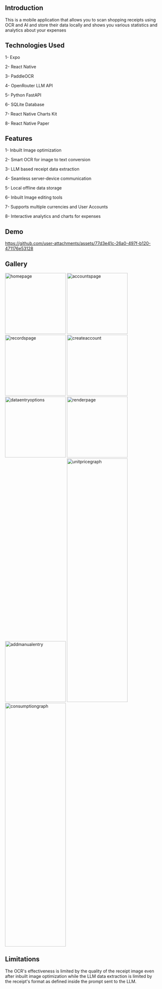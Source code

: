## Introduction
This is a mobile application that allows you to scan shopping receipts using OCR and AI and store their data locally and shows you various statistics and analytics about your expenses

## Technologies Used
1- Expo

2- React Native

3- PaddleOCR

4- OpenRouter LLM API

5- Python FastAPI

6- SQLite Database

7- React Native Charts Kit

8- React Native Paper

## Features

1- Inbuilt Image optimization

2- Smart OCR for image to text conversion

3- LLM based receipt data extraction

4- Seamless server-device communication

5- Local offline data storage

6- Inbuilt Image editing tools

7- Supports multiple currencies and User Accounts 

8- Interactive analytics and charts for expenses

## Demo

https://github.com/user-attachments/assets/77d3e41c-26a0-497f-b120-471176e53128

## Gallery

<img alt="homepage" src="https://github.com/user-attachments/assets/88af3a21-2de8-430f-ac96-eee67975441b" width=200>

<img alt="accountspage" src="https://github.com/user-attachments/assets/43ed8b01-43c8-4beb-9cd8-84751d63535e" width=200>

<img alt="recordspage" src="https://github.com/user-attachments/assets/70c07cf4-8c65-4299-bdb5-36880a7d8bd2" width=200>

<img alt="createaccount" src="https://github.com/user-attachments/assets/2780b714-40cc-4819-8832-4a9c0821ba05" width=200>

<img alt="dataentryoptions" src="https://github.com/user-attachments/assets/5b9fdc7a-81bc-40b0-a46e-d072f330cb8a" width=200>

<img alt="renderpage" src="https://github.com/user-attachments/assets/a5cfad78-5f44-441b-aefa-4936c3f14cb0" width=200>

<img alt="addmanualentry" src="https://github.com/user-attachments/assets/f5b80e7e-aac5-45d1-8610-322168e64dfe" width=200>

<img alt="unitpricegraph" src="https://github.com/user-attachments/assets/fd1e5a96-34a3-4673-8194-a53ab0913ddd" width=200 height=800>

<img alt="consumptiongraph" src="https://github.com/user-attachments/assets/4093eab7-ebbd-4e10-8e24-6f7cd77cd748" width=200 height=800>




## Limitations

The OCR's effectiveness is limited by the quality of the receipt image even after inbuilt image optimization while the LLM data extraction is limited by the receipt's format as defined
inside the prompt sent to the LLM.



